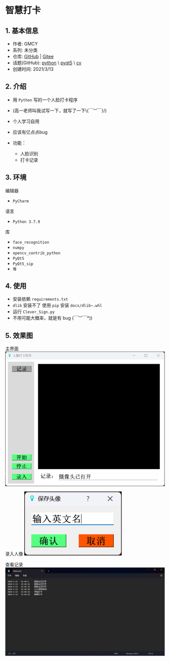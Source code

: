 # 智慧打卡

## 1. 基本信息

- 作者: GMCY
- 系列: 未分类
- 仓库: [GitHub](https://github.com/GMCY2020/Clever-Sign) | [Gitee](https://gitee.com/GMCY2020/Clever-Sign)
- 话题(GitHub): [python](https://github.com/topics/python) \ [pyqt5](https://github.com/topics/pyqt5) \ [cv](https://github.com/topics/cv)
- 创建时间: 2021/3/13

## 2. 介绍

- 用 `Python` 写的一个人脸打卡程序
- (高一老师叫我试写一下，就写了一下\\(￣︶￣)/)
- 个人学习自用
- 应该有亿点点bug


- 功能：
  - 人脸识别
  - 打卡记录

## 3. 环境

编辑器

- `PyCharm`

语言

- `Python 3.7.9`

库

- `face_recognition`
- `numpy`
- `opencv_contrib_python`
- `PyQt5`
- `PyQt5_sip`
- `等`

## 4. 使用

- 安装依赖 `requirements.txt`
- `dlib` 安装不了 使用 `pip` 安装 `docs/dlib~.whl`
- 运行 `Clever_Sign.py`
- 不用可能大概率，就是有 bug \(￣︶￣*\))

## 5. 效果图

主界面
![主界面](docs/md-01.png)

录入人像
![录入人像](docs/md-02.png)

查看记录
![查看记录](docs/md-03.png)